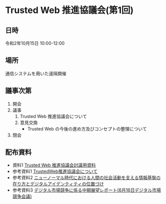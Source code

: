 # Trusted Web 推進協議会(第1回)

## 日時
令和2年10月15日 10:00-12:00

## 場所
通信システムを用いた遠隔開催

## 議事次第
1. 開会
2. 議事
    1. Trusted Web 推進協議会について
    2. 意見交換
        - Trusted Web の今後の進め方及びコンセプトの整理について
3. 閉会

## 配布資料
- 資料1 [Trusted Web 推進協議会討議用資料](02_資料１_第一回TrustedWeb推進協議会資料.pdf)
- 参考資料1 [TrustedWeb推進協議会について](03_参考資料１_Trusted%20Web推進協議会について.pdf)
- 参考資料2 [ニューノーマル時代における人間の社会活動を支える情報基盤の在り方とデジタルアイデンティティの位置づけ](04_参考資料２_ニューノーマル時代における人間の社会活動を支える情報基盤の在り方とデジタルアイデンティティの位置づけ.pdf)
- 参考資料3 [デジタル市場競争に係る中期展望レポート(6月16日デジタル市場競争会議)](05_参考資料３_デジタル市場競争に係る中期展望レポート.pdf)
